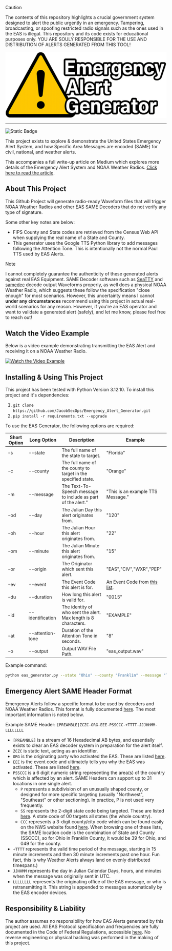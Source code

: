 > [!CAUTION]
> The contents of this repository highlights a crucial government system designed to alert the public urgently in an emergency. Tampering, broadcasting, or spoofing restricted radio signals such as the ones used in the EAS is illegal. This repository and its code exists for educational purposes only. YOU ARE SOULY RESPONSIBLE FOR THE USE AND DISTRIBUTION OF ALERTS GENERATED FROM THIS TOOL!

![Emergency Alert Generator](docs/logo.png)

---
![Static Badge](https://img.shields.io/badge/python-3.12-blue)


This project exists to explore & demonstrate the United States Emergency Alert System, and how Specific Area Messages are encoded (SAME) for civil, national, and weather alerts. 

This accompanies a full write-up article on Medium which explores more details of the Emergency Alert System and NOAA Weather Radios. [Click here to read the article](https://medium.com/@oglesbeejacob/hacking-the-airwaves-simulating-emergency-alerts-with-a-pi-and-sdr-de578e40f53b).

## About This Project

This Github Project will generate radio-ready Waveform files that will trigger NOAA Weather Radios and other EAS SAME Decoders that do not verify any type of signature. 

Some other key notes are below:

* FIPS County and State codes are retrieved from the Census Web API when supplying the real name of a State and County.
* This generator uses the Google TTS Python library to add messages following the Attention Tone. This is intentionally not the normal Paul TTS used by EAS Alerts.

> [!NOTE]
> I cannot completely guarantee the authenticity of these generated alerts against real EAS Equipment. SAME Decoder software such as [SeaTTY](https://www.dxsoft.com/en/products/seatty/) and [samedec](https://crates.io/crates/samedec) decode output Waveforms properly, as well does a physical NOAA Weather Radio, which suggests these follow the specification "close enough" for most scenarios. However, this uncertainty means I cannot **under any circumstances** recommend using this project in actual real-world scenarios for any reason. However, if you're an EAS operator and want to validate a generated alert (safely), and let me know, please feel free to reach out!

## Watch the Video Example
Below is a video example demonstrating transmitting the EAS Alert and receiving it on a NOAA Weather Radio.

[![Watch the Video Example](https://img.youtube.com/vi/Q81Cd0IZ0RE/0.jpg)](https://youtu.be/Q81Cd0IZ0RE)

## Installing & Using This Project
This project has been tested with Python Version 3.12.10. 
To install this project and it's dependencies:
1. `git clone https://github.com/JacobSecOps/Emergency_Alert_Generator.git`
2. `pip install -r requirements.txt --upgrade`

To use the EAS Generator, the following options are required:

|Short Option|Long Option|Description|Example|
|------------|-----------|-----------|-------|
|-s|--state|The full name of the state to target.|"Florida"|
|-c|--county|The full name of the county to target in the specified state.|"Orange"|
|-m|--message|The Text-To-Speech message to include as part of the alert."|"This is an example TTS Message."|
|-od|--day|The Julian Day this alert originates from.|"120"|
|-oh|--hour|The Julian Hour this alert originates from.|"22"|
|-om|--minute|The Julian Minute this alert originates from.|"15"|
|-or|--origin|The Originator which sent this alert.|"EAS","CIV","WXR","PEP"|
|-ev|--event|The Event Code this alert is for.|An Event Code from [this list](https://www.ecfr.gov/current/title-47/chapter-I/subchapter-A/part-11/subpart-B/section-11.31#p-11.31(e)).
|-du|--duration|How long this alert is valid for.|"0015"
|-id|--identification|The identity of who sent the alert. Max length is 8 characters.|"EXAMPLE"
|-at|--attention-tone|Duration of the Attention Tone in seconds.|"8"|
|-o|--output|Output WAV File Path.|"eas_output.wav"|

Example command:

```bash
python eas_generator.py --state "Ohio" --county "Franklin" --message "This is a test of the EAS Generator" --day "110" --hour "2" --minute "22" --origin "WXR" --event "RWT" --duration "0015" --identification "NWS/KILN" --attention-tone "8" --output "example_output.wav"
```

## Emergency Alert SAME Header Format
Emergency Alerts follow a specific format to be used by decoders and NOAA Weather Radios. This format is fully documented [here](https://www.ecfr.gov/current/title-47/chapter-I/subchapter-A/part-11#11.31). The most important information is noted below.

Example SAME Header: `[PREAMBLE]ZCZC-ORG-EEE-PSSCCC-+TTTT-JJJHHMM-LLLLLLLL`

* `[PREAMBLE]` is a stream of 16 Hexadecimal AB bytes, and essentially exists to clear an EAS decoder system in preparation for the alert itself.
* `ZCZC` is static text, acting as an identifier.
* `ORG` is the originating party who activated the EAS. These are listed [here](https://www.ecfr.gov/current/title-47/chapter-I/subchapter-A/part-11/subpart-B/section-11.31#p-11.31(e)).
* `EEE` is the event code and ultimately tells you why the EAS was activated. These are listed [here](https://www.ecfr.gov/current/title-47/chapter-I/subchapter-A/part-11/subpart-B/section-11.31#p-11.31(e)).
* `PSSCCC` is a 6 digit numeric string representing the area(s) of the country which is affected by an alert. SAME Headers can support up to 31 locations in one single alert.
    * `P` represents a subdivision of an unusually shaped county, or designed for more specific targeting (usually "Northwest", "Southeast" or other sectioning). In practice, P is not used very frequently.
    * `SS` represents the 2-digit state code being targeted. These are listed [here](https://www.ecfr.gov/current/title-47/chapter-I/subchapter-A/part-11/subpart-B/section-11.31#p-11.31(f)). A state code of 00 targets all states (the whole country).
    * `CCC` represents a 3-digit county/city code which can be found easily on the NWS website found [here](https://www.weather.gov/nwr/counties). When browsing one of these lists, the SAME location code is the combination of State and County (SSCCC), so for Ohio in Franklin County, it would be 39 for Ohio, and 049 for the county.
* `+TTTT` represents the valid time period of the message, starting in 15 minute increments and then 30 minute increments past one hour. Fun fact, this is why Weather Alerts always land on evenly distributed timespans.)
* `JJHHMM` represents the day in Julian Calendar Days, hours, and minutes when the message was originally sent in UTC.
* `LLLLLLLL` represents the originating office of the EAS message, or who is retransmitting it. This string is appended to messages automatically by the EAS encoder devices.

## Responsibility & Liability
The author assumes no responsibility for how EAS Alerts generated by this project are used. All EAS Protocol specification and frequencies are fully documented in the Code of Federal Regulations, accessible [here](https://www.ecfr.gov/current/title-47/section-11.31). No reverse engineering or physical hacking was performed in the making of this project.

